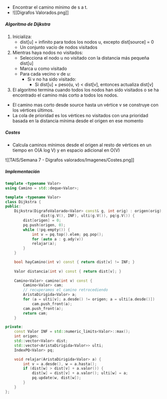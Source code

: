 - Encontrar el camino mínimo de s a t.
- ![[Digrafos Valorados.png]]

##### Algoritmo de Dijkstra
1. Inicializa:
    - dist[u] = infinito para todos los nodos u, excepto dist[source] = 0
    - Un conjunto vacío de nodos visitados
2. Mientras haya nodos no visitados:
    - Selecciona el nodo u no visitado con la distancia más pequeña dist[u]
    - Marca u como visitado
    - Para cada vecino v de u:
        - Si v no ha sido visitado:
            - Si dist[u] + peso(u, v) < dist[v], entonces actualiza dist[v]
3. El algoritmo termina cuando todos los nodos han sido visitados o se ha encontrado el camino más corto a todos los nodos.

- El camino mas corto desde source hasta un vértice v se construye con los vértices últimos.
- La cola de prioridad es los vértices no visitados con una prioridad basada en la distancia mínima desde el origen en ese momento
##### Costes
- Calcula caminos mínimos desde el origen al resto de vértices en un tiempo en O(A log V) y en espacio adicional en O(V)

![[TAIS/Semana 7 - Digrafos valorados/Imagenes/Costes.png]]
##### Implementación

```cpp
template <typename Valor>
using Camino = std::deque<Valor>;

template <typename Valor>
class Dijkstra {
public:
	Dijkstra(DigrafoValorado<Valor> const& g, int orig) : origen(orig),
				dist(g.V(), INF), ulti(g.V()), pq(g.V()) {
		dist[origen] = 0;
		pq.push(origen, 0);
		while (!pq.empty()) {
			int v = pq.top().elem; pq.pop();
			for (auto a : g.ady(v))
			relajar(a);
		}
	}

	bool hayCamino(int v) const { return dist[v] != INF; }
	
	Valor distancia(int v) const { return dist[v]; }
	
	Camino<Valor> camino(int v) const {
		Camino<Valor> cam;
		// recuperamos el camino retrocediendo
		AristaDirigida<Valor> a;
		for (a = ulti[v]; a.desde() != origen; a = ulti[a.desde()])
			cam.push_front(a);
		cam.push_front(a);
		return cam;
	}

private:
	const Valor INF = std::numeric_limits<Valor>::max();
	int origen;
	std::vector<Valor> dist;
	std::vector<AristaDirigida<Valor>> ulti;
	IndexPQ<Valor> pq;

	void relajar(AristaDirigida<Valor> a) {
		int v = a.desde(), w = a.hasta();
		if (dist[w] > dist[v] + a.valor()) {
			dist[w] = dist[v] + a.valor(); ulti[w] = a;
			pq.update(w, dist[w]);
		}
	}
};
```

